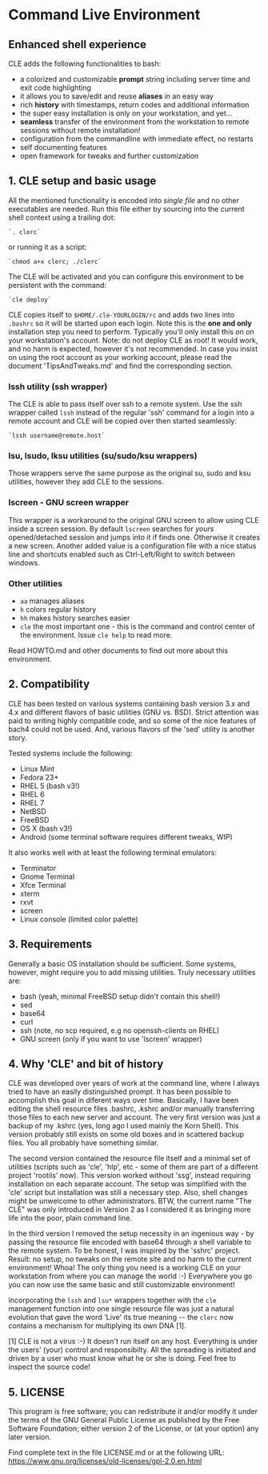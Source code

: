 
#   Command Live Environment

##   Enhanced shell experience

CLE adds the following functionalities to bash:
 - a colorized and customizable **prompt** string including server time and exit
   code highlighting
 - it allows you to save/edit and reuse **aliases** in an easy way
 - rich **history** with timestamps, return codes and additional information
 - the super easy installation is only on your workstation, and yet...
 - **seamless** transfer of the environment from the workstation to remote
   sessions without remote installation!
 - configuration from the commandline with immediate effect, no restarts
 - self documenting features
 - open framework for tweaks and further customization
 


## 1. CLE setup and basic usage

All the mentioned functionality is encoded into _single file_ and no other
executables are needed. Run this file either by sourcing into the current shell
context using a trailing dot:

    `. clerc`

or running it as a script:

    `chmod a+x clerc; ./clerc`

The CLE will be activated and you can configure this environment to be persistent with
the command:

    `cle deploy`

CLE copies itself to `$HOME/.cle-YOURLOGIN/rc` and adds two lines into `.bashrc`
so it will be started upon each login. Note this is the **one and only**
installation step you need to perform. Typically you'll only install this on on your
workstation's account. Note: do not deploy CLE as root! It would work, and no harm
is expected, however it's not recommended. In case you insist on using the root account as your working account, please read the document 'TipsAndTweaks.md' and find the
corresponding section.


### lssh utility (ssh wrapper)

The CLE is able to pass itself over ssh to a remote system. Use the ssh wrapper
called `lssh` instead of the regular 'ssh' command for a login into a remote account
and CLE will be copied over then started seamlessly:

    `lssh username@remote.host`


### lsu, lsudo, lksu utilities (su/sudo/ksu wrappers)

Those wrappers serve the same purpose as the original su, sudo and ksu utilities,
however they add CLE to the sessions.


### lscreen - GNU screen wrapper

This wrapper is a workaround to the original GNU screen to allow using CLE inside
a screen session. By default `lscreen` searches for _yours_ opened/detached session
and jumps into it if finds one. Otherwise it creates a new screen. Another added
value is a configuration file with a nice status line and shortcuts enabled such as
Ctrl-Left/Right to switch between windows.


### Other utilities
- `aa`  manages aliases
- `h`   colors regular history
- `hh`  makes history searches easier
- `cle` the most important one - this is the command and control center
      of the environment. Issue `cle help` to read more.

Read HOWTO.md and other documents to find out more about this environment.


## 2. Compatibility

CLE has been tested on various systems containing bash version 3.x and 4.x
and different flavors of basic utilities (GNU vs. BSD). Strict attention was
paid to writing highly compatible code, and so some of the nice features of
bach4 could not be used. And, various flavors of the 'sed' utility is another
story.

Tested systems include the following:
- Linux Mint
- Fedora 23+
- RHEL 5 (bash v3!)
- RHEL 6
- RHEL 7
- NetBSD
- FreeBSD
- OS X (bash v3!)
- Android (some terminal software requires different tweaks, WIP) 

It also works well with at least the following terminal emulators:
- Terminator
- Gnome Terminal
- Xfce Terminal
- xterm
- rxvt
- screen
- Linux console (limited color palette)



## 3. Requirements

Generally a basic OS installation should be sufficient. Some systems, however,
might require you to add missing utilities. Truly necessary utilities are:
- bash (yeah, minimal FreeBSD setup didn't contain this shell!)
- sed
- base64
- curl
- ssh (note, no scp required, e.g no openssh-clients on RHEL)
- GNU screen (only if you want to use 'lscreen' wrapper)



## 4. Why 'CLE' and bit of history

 CLE was developed over years of work at the command line, where I always tried
to have an easily distinguished prompt. It has been possible to accomplish this
goal in diferent ways over time. Basically, I have been editing the shell resource
files .bashrc, .kshrc and/or manually transferring those files to each new server
and account. The very first version was just a backup of my .kshrc (yes, long
ago I used mainly the Korn Shell). This version probably still exists on some old
boxes and in scattered backup files. You all probably have something similar.

 The second version contained the resource file itself and a minimal set of
utilities (scripts such as 'cle', 'hlp', etc - some of them are part of a different
project 'rootils' now). This version worked without 'ssg', instead requiring
installation on each separate account. The setup was simplified with the
'cle' script but installation was still a necessary step. Also, shell changes
might be unwelcome to other administrators. BTW, the current name "The CLE" was
only introduced in Version 2 as I considered it as bringing more life into the
poor, plain command line.

 In the third version I removed the setup necessity in an ingenious way - by
passing the resource file encoded with base64 through a shell variable to the remote
system. To be honest, I was inspired by the 'sshrc' project. Result: no setup,
no tweaks on the remote site and no harm to the current environment! Whoa!
The only thing you need is a working CLE on your workstation from where you
can manage the world :-) Everywhere you go you can now use the same basic and
still customizable environment!

Incorporating the `lssh` and `lsu*` wrappers together with the `cle` management function
into one single resource file was just a natural evolution that gave the word 'Live'
its true meaning -- the `clerc` now contains a mechanism for multiplying its
own DNA [1].

[1] CLE is not a virus :-) It doesn't run itself on any host. Everything is
under the users' (your) control and responsibilty. All the spreading is initiated
and driven by a user who must know what he or she is doing. Feel free to inspect the
source code!



## 5. LICENSE
 This program is free software; you can redistribute it and/or
 modify it under the terms of the GNU General Public License
 as published by the Free Software Foundation; either version 2
 of the License, or (at your option) any later version.

 Find complete text in the file LICENSE.md or at the following URL:
 https://www.gnu.org/licenses/old-licenses/gpl-2.0.en.html

